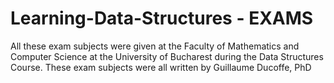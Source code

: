 # Learning-Data-Structures - EXAMS
All these exam subjects were given at the Faculty of Mathematics and Computer Science at the University of Bucharest during the Data Structures Course. These exam subjects were all written by Guillaume Ducoffe, PhD